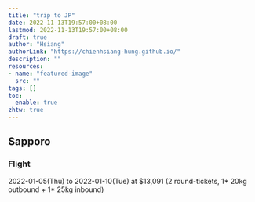 ```yaml
---
title: "trip to JP"
date: 2022-11-13T19:57:00+08:00
lastmod: 2022-11-13T19:57:00+08:00
draft: true
author: "Hsiang"
authorLink: "https://chienhsiang-hung.github.io/"
description: ""
resources:
- name: "featured-image"
  src: ""
tags: []
toc:
  enable: true
zhtw: true
---
```

## Sapporo
### Flight
2022-01-05(Thu) to 2022-01-10(Tue) at $13,091 (2 round-tickets, 1* 20kg outbound + 1* 25kg inbound)